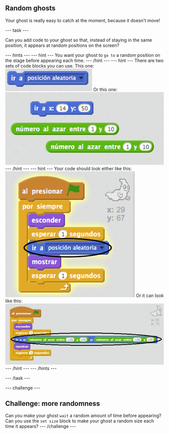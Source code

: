 ## Random ghosts

Your ghost is really easy to catch at the moment, because it doesn't move!

\--- task \---

Can you add code to your ghost so that, instead of staying in the same position, it appears at random positions on the screen?

\--- hints \--- \--- hint \--- You want your ghost to `go to` a random position on the stage before appearing each time. \--- /hint \--- \--- hint \--- There are two sets of code blocks you can use. This one: ![screenshot](images/ghost-random-blocks-1.png) Or this one: ![screenshot](images/ghost-random-blocks-2.png) \--- /hint \--- \--- hint \--- Your code should look either like this: ![screenshot](images/ghost-random-code-1.png) Or it can look like this: ![screenshot](images/ghost-random-code-2.png) \--- /hint \--- \--- /hints \---

\--- /task \---

\--- challenge \---

## Challenge: more randomness

Can you make your ghost `wait` a random amount of time before appearing? Can you use the `set size` block to make your ghost a random size each time it appears? \--- /challenge \---